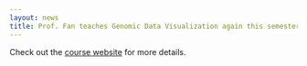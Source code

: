 ```yaml
---
layout: news
title: Prof. Fan teaches Genomic Data Visualization again this semester!
---
```


Check out the <a href="https://jef.works/genomic-data-visualization-2023/">course website</a> for more details.

